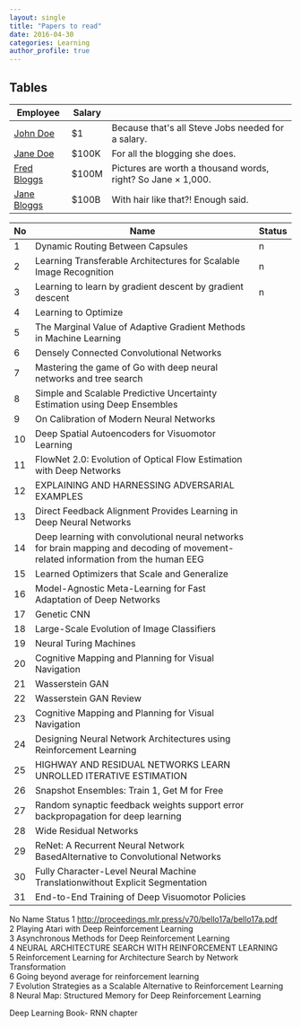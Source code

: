 ```yaml
---
layout: single
title: "Papers to read"
date: 2016-04-30
categories: Learning
author_profile: true
---
```



## Tables

| Employee         | Salary |                                                              |
| --------         | ------ | ------------------------------------------------------------ |
| [John Doe](#)    | $1     | Because that's all Steve Jobs needed for a salary.           |
| [Jane Doe](#)    | $100K  | For all the blogging she does.                               |
| [Fred Bloggs](#) | $100M  | Pictures are worth a thousand words, right? So Jane × 1,000. |
| [Jane Bloggs](#) | $100B  | With hair like that?! Enough said.                           |


| No	|	Name																																	|		Status		|
| ----- | ----------------------------------------------------------------------------------------------------------------------------------------- | ----------------- |
|	1	|	Dynamic Routing Between Capsules	 																									|			n		|
|	2	|	Learning Transferable Architectures for Scalable Image Recognition	 																	|			n		|
|	3	|	Learning to learn by gradient descent by gradient descent																				|			n		|
|	4	|	Learning to Optimize	 																												|					|
|	5	|	The Marginal Value of Adaptive Gradient Methods in Machine Learning	 																	|					|
|	6	|	Densely Connected Convolutional Networks	 																							|					|
|	7	|	Mastering the game of Go with deep neural networks and tree search																		|					|
|	8	|	Simple and Scalable Predictive Uncertainty Estimation using Deep Ensembles	 															|					|
|	9	|	On Calibration of Modern Neural Networks	 																							|					|
|	10	|	Deep Spatial Autoencoders for Visuomotor Learning																						|					|
|	11	|	FlowNet 2.0: Evolution of Optical Flow Estimation with Deep Networks	 																|					|
|	12	|	EXPLAINING AND HARNESSING ADVERSARIAL EXAMPLES	 																						|					|
|	13	|	Direct Feedback Alignment Provides Learning in Deep Neural Networks	 																	|					|
|	14	|	Deep learning with convolutional neural networks for brain mapping and decoding of movement-related information from the human EEG	 	|					|
|	15	|	Learned Optimizers that Scale and Generalize	 																						|					|
|	16	|	Model-Agnostic Meta-Learning for Fast Adaptation of Deep Networks	 																	|					|
|	17	|	Genetic CNN	 																															|					|
|	18	|	Large-Scale Evolution of Image Classifiers	 																							|					|
|	19	|	Neural Turing Machines	 																												|					|
|	20	|	Cognitive Mapping and Planning for Visual Navigation	 																				|					|
|	21	|	Wasserstein GAN	 																														|					|
|	22	|	Wasserstein GAN Review	 																												|					|
|	23	|	Cognitive Mapping and Planning for Visual Navigation	 																				|					|
|	24	|	Designing Neural Network Architectures using Reinforcement Learning	 																	|					|
|	25	|	HIGHWAY AND RESIDUAL NETWORKS LEARN UNROLLED ITERATIVE ESTIMATION	 																	|					|
|	26	|	Snapshot Ensembles: Train 1, Get M for Free	 																							|					|
|	27	|	Random synaptic feedback weights support error backpropagation for deep learning	 													|					|
|	28	|	Wide Residual Networks	 																												|					|
|	29	|	ReNet: A Recurrent Neural Network BasedAlternative to Convolutional Networks	 														|					|
|	30	|	Fully Character-Level Neural Machine Translationwithout Explicit Segmentation															|					|
|	31	|	End-to-End Training of Deep Visuomotor Policies	 																						|					|







No	Name	Status
1	http://proceedings.mlr.press/v70/bello17a/bello17a.pdf	 
2	Playing Atari with Deep Reinforcement Learning	 
3	Asynchronous Methods for Deep Reinforcement Learning	 
4	NEURAL ARCHITECTURE SEARCH WITH REINFORCEMENT LEARNING	 
5	Reinforcement Learning for Architecture Search by Network Transformation	 
6	Going beyond average for reinforcement learning	 
7	Evolution Strategies as a Scalable Alternative to Reinforcement Learning	 
8	Neural Map: Structured Memory for Deep Reinforcement Learning


Deep Learning Book- RNN chapter